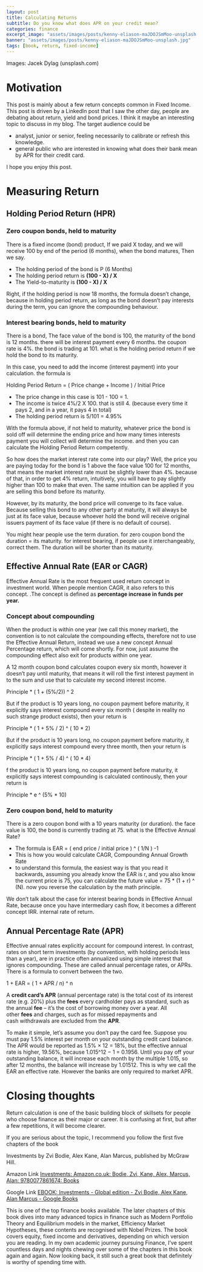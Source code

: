 ```yaml
---
layout: post
title: Calculating Returns
subtitle: Do you know what does APR on your credit mean?
categories: finance
excerpt_image: "assets/images/posts/kenny-eliason-maJDOJSmMoo-unsplash.jpg"
banner: "assets/images/posts/kenny-eliason-maJDOJSmMoo-unsplash.jpg"
tags: [book, return, fixed-income]
---
```


Images: Jacek Dylag (unsplash.com)

# Motivation

This post is mainly about a few return concepts common in Fixed Income.  This post is driven by a LinkedIn post that I saw the other day, people are debating about return, yield and bond prices. I think it maybe an interesting topic to discuss in my blog. The target audience could be 

- analyst, junior or senior, feeling necessarily to calibrate or refresh this knowledge.
- general public who are interested in knowing what does their bank mean by APR for their credit card.

I hope you enjoy this post.

# Measuring Return

## Holding Period Return  (HPR)

### Zero coupon bonds, held to maturity

There is a fixed income (bond) product, If we paid X today, and we will receive 100 by end of the period (6 months), when the bond matures, Then we say. 

- The holding period of the bond is P (6 Months)
- The holding period return is **(100 - X) / X**
- The Yield-to-maturity is **(100 - X) / X**

Right, if the holding period is now 18 months, the formula doesn’t change, because in holding period return, as long as the bond doesn’t pay interests during the term, you can ignore the compounding behaviour. 

### Interest bearing bonds, held to maturity

There is a bond, The face value of the bond is 100, the maturity of the bond is 12 months. there will be interest payment every 6 months. the coupon rate is 4%. the bond is trading at 101. what is the holding period return if we hold the bond to its maturity. 

In this case, you need to add the income (interest payment) into your calculation. the formula is 

Holding Period Return = ( Price change + Income ) / Initial Price 

- The price change in this case is 101 - 100 = 1.
- The income is twice 4%/2 X 100. that is still 4. (because every time it pays 2, and in a year, it pays 4 in total)
- The holding period return is 5/101 = 4.95%

With the formula above, if not held to maturity, whatever price the bond is sold off will determine the ending price and how many times interests payment you will collect will determine the income. and then you can calculate the Holding Period Return competently. 

So how does the market interest rate come into our play? Well, the price you are paying today for the bond is 1 above the face value 100 for 12 months, that means the market interest rate must be slightly lower than 4%. because of that, in order to get 4% return, intuitively, you will have to pay slightly higher than 100 to make that even. The same intuition can be applied if you are selling this bond before its maturity.  

However, by its maturity, the bond price will converge to its face value. Because selling this bond to any other party at maturity, it will always be just at its face value, because whoever hold the bond will receive original issuers payment of its face value (if there is no default of course).

You might hear people use the term duration. for zero coupon bond the duration = its maturity.  for interest bearing, if people use it interchangeably, correct them. The duration will be shorter than its maturity. 

## Effective Annual Rate (EAR or CAGR)

Effective Annual Rate is the most frequent used return concept in investment world. When people mention CAGR, it also refers to this concept.  .The concept is defined as  **percentage increase in funds per year.**

### Concept about compounding

When the product is within one year (we call this money market),  the convention is to not calculate the compounding effects, therefore not to use the Effective Annual Return, instead we use a new concept Annual Percentage return, which will come shortly. For now, just assume the compounding effect also exit for products within one year.

 A 12 month coupon bond calculates coupon every six month, however it doesn’t pay until maturity, that means it will roll the first interest payment in to the sum and use that to calculate my second interest income.  

Principle * ( 1 + (5%/2)) ^ 2

But if the product is 10 years long, no coupon payment before maturity, it explicitly says interest compound every six month ( despite in reality no such strange product exists), then your return is 

Principle * ( 1 + 5% / 2) ^ ( 10 * 2)  

But if the product is 10 years long, no coupon payment before maturity, it explicitly says interest compound every three month, then your return is 

Principle * ( 1 + 5% / 4) ^ ( 10 * 4)  

f the product is 10 years long, no coupon payment before maturity, it explicitly says interest compounding is calculated continously, then your return is 

Principle *  e ^ (5% * 10)

### Zero coupon bond, held to maturity

There is a zero coupon bond with a 10 years maturity (or duration). the face value is 100, the bond is currently trading at 75. what is the Effective Annual Rate? 

- The formula is EAR = ( end price / initial price ) ^ ( 1/N ) -1
- This is how you would calculate CAGR, Compounding Annual Growth Rate
- to understand this formula, the easiest way is that you read it backwards, assuming you already know the EAR is r, and you also know the current price is 75, you can calculate the future value = 75 * (1 + r) ^ (N). now you reverse the calculation by the math principle.

We don’t talk about the case for interest bearing bonds in Effective Annual Rate, because once you have intermediary cash flow, it becomes a different concept IRR. internal rate of return. 

## Annual Percentage Rate (APR)

Effective annual rates explicitly account for compound interest. In contrast, rates on short
term investments (by convention, with holding periods less than a year), are in practice
often annualized using simple interest that ignores compounding. These are called annual
percentage rates, or APRs. There is a formula to convert between the two. 

1 + EAR = ( 1 + APR / n) ^ n

A **credit card’s APR** (annual percentage rate) is the total cost of its interest rate (e.g. 20%) plus the **fees** every cardholder pays as standard, such as the annual **fee** – it’s the cost of borrowing money over a year. All other **fees** and charges, such as for missed repayments and cash withdrawals are excluded from the **APR**.

To make it simple, let’s assume you don’t pay the card fee. Suppose you must pay 1.5% interest per month on your outstanding credit card balance. The APR would be reported as 1.5% × 12 = 18%, but the effective annual rate is higher, 19.56%, because 1.015^12 − 1 = 0.1956. Until you pay off your outstanding balance, it will increase each month by the multiple 1.015, so after 12 months, the balance will increase by 1.01512. This is why we call the EAR an effective rate. However the banks are only required to market APR. 

# Closing thoughts

Return calculation is one of the basic building block of skillsets for people who choose finance as their major or career. It is confusing at first, but after a few repetitions, it will become clearer. 

If you are serious about the topic, I recommend you follow the first five chapters of the book 

Investments by Zvi Bodie, Alex Kane, Alan Marcus, published by McGraw Hill. 

Amazon Link [Investments: Amazon.co.uk: Bodie, Zvi, Kane, Alex, Marcus, Alan: 9780077861674: Books](https://www.amazon.co.uk/Investments-Zvi-Bodie/dp/0077861671)

Google Link [EBOOK: Investments - Global edition - Zvi Bodie, Alex Kane, Alan Marcus - Google Books](https://books.google.co.uk/books/about/EBOOK_Investments_Global_edition.html?id=BMsvEAAAQBAJ&redir_esc=y)

This is one of the top finance books available. The later chapters of this book dives into many advanced topics in finance such as Modern Portfolio Theory and Equilibrium models in the market, Efficiency Market Hypotheses, these contents are recognised with Nobel Prizes. The book covers equity, fixed income and derivatives, depending on which version you are reading. In my own academic journey pursuing Finance, I’ve spent countless days and nights chewing over some of the chapters in this book again and again. Now looking back, it still such a great book that definitely is worthy of spending time with.
